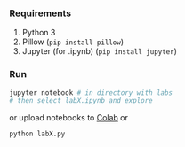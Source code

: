 ### Requirements

1. Python 3
2. Pillow (`pip install pillow`)
3. Jupyter (for .ipynb) (`pip install jupyter`)

### Run

```bash
jupyter notebook # in directory with labs
# then select labX.ipynb and explore
```
or upload notebooks to [Colab](https://colab.research.google.com/)
or
```bash
python labX.py
```
